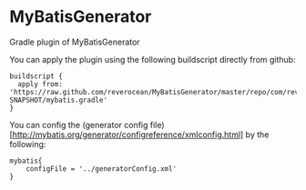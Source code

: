 MyBatisGenerator
================

Gradle plugin of MyBatisGenerator

You can apply the plugin using the following buildscript directly from github:

```
buildscript {
  apply from: 'https://raw.github.com/reverocean/MyBatisGenerator/master/repo/com/rever/mybatisPlugin/1.0-SNAPSHOT/mybatis.gradle'
}
```

You can config the (generator config file)[http://mybatis.org/generator/configreference/xmlconfig.html] by the following:
```
mybatis{
    configFile = '../generatorConfig.xml'
}
```


